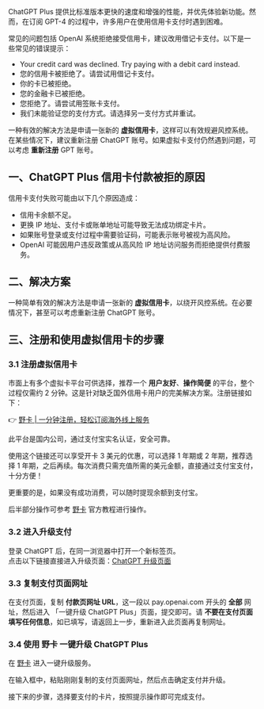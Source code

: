 ChatGPT Plus 提供比标准版本更快的速度和增强的性能，并优先体验新功能。然而，在订阅 GPT-4 的过程中，许多用户在使用信用卡支付时遇到困难。

常见的问题包括 OpenAI 系统拒绝接受信用卡，建议改用借记卡支付。以下是一些常见的错误提示：

- Your credit card was declined. Try paying with a debit card instead.
- 您的信用卡被拒绝了。请尝试用借记卡支付。
- 你的卡已被拒绝。
- 您的金融卡已被拒绝。
- 您拒绝了。请尝试用签账卡支付。
- 我们未能验证您的支付方式。请选择另一支付方式并重试。

一种有效的解决方法是申请一张新的 **虚拟信用卡**，这样可以有效规避风控系统。在某些情况下，建议重新注册 ChatGPT 账号。如果虚拟卡支付仍然遇到问题，可以考虑 **重新注册** GPT 账号。

## 一、ChatGPT Plus 信用卡付款被拒的原因

信用卡支付失败可能由以下几个原因造成：

- 信用卡余额不足。
- 更换 IP 地址、支付卡或账单地址可能导致无法成功绑定卡片。
- 如果账号登录或支付过程中需要验证码，可能表示账号被视为高风险。
- OpenAI 可能因用户违反政策或从高风险 IP 地址访问服务而拒绝提供付费服务。

## 二、解决方案

一种简单有效的解决方法是申请一张新的 **虚拟信用卡**，以绕开风控系统。在必要情况下，甚至可以考虑重新注册 ChatGPT 账号。

## 三、注册和使用虚拟信用卡的步骤

### 3.1 注册虚拟信用卡

市面上有多个虚拟卡平台可供选择，推荐一个 **用户友好**、**操作简便** 的平台，整个过程仅需约 2 分钟。这是针对缺乏国外信用卡用户的完美解决方案。注册链接如下：

👉 [野卡 | 一分钟注册，轻松订阅海外线上服务](https://bit.ly/bewildcard)

此平台是国内公司，通过支付宝实名认证，安全可靠。

使用这个链接还可以享受开卡 3 美元的优惠，可以选择 1 年期或 2 年期，推荐选择 1 年期，之后再续。每次消费只需充值所需的美元金额，直接通过支付宝支付，十分方便！

更重要的是，如果没有成功消费，可以随时提现余额到支付宝。

后半部分操作可参考 [野卡](https://bit.ly/bewildcard) 官方教程进行操作。

### 3.2 进入升级支付

登录 ChatGPT 后，在同一浏览器中打开一个新标签页。  
点击以下链接直接进入升级页面：[ChatGPT 升级页面](https://chat.openai.com/invite/accepted)

### 3.3 复制支付页面网址

在支付页面，复制 **付款页网址 URL**，这一段以 pay.openai.com 开头的 **全部** 网址，然后进入 「一键升级 ChatGPT Plus」页面，提交即可。请 **不要在支付页面填写任何信息**，如已填写，请返回上一步，重新进入此页面再复制网址。

### 3.4 使用 野卡 一键升级 ChatGPT Plus

在 [野卡](https://bit.ly/bewildcard) 进入一键升级服务。

在输入框中，粘贴刚刚复制的支付页面网址，然后点击确定支付并升级。

接下来的步骤，选择要支付的卡片，按照提示操作即可完成支付。